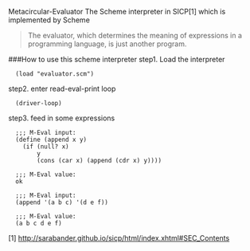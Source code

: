 Metacircular-Evaluator
The Scheme interpreter in SICP[1] which is implemented by Scheme


> The evaluator, which determines the meaning of expressions in a programming language, is just another program.

###How to use this scheme interpreter
step1. Load the interpreter

      (load "evaluator.scm")

step2. enter read-eval-print loop

      (driver-loop)
      
step3. feed in some expressions


      ;;; M-Eval input:
      (define (append x y)
        (if (null? x)
            y
            (cons (car x) (append (cdr x) y))))
            
      ;;; M-Eval value:
      ok

      ;;; M-Eval input:
      (append '(a b c) '(d e f))

      ;;; M-Eval value:
      (a b c d e f)
[1] http://sarabander.github.io/sicp/html/index.xhtml#SEC_Contents
